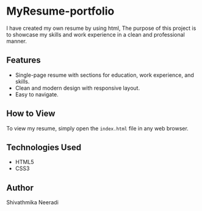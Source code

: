 # MyResume-portfolio
I have created my own resume by using html, The purpose of this project is to showcase my skills and work experience in a clean and professional manner.

## Features
- Single-page resume with sections for education, work experience, and skills.
- Clean and modern design with responsive layout.
- Easy to navigate.

## How to View
To view my resume, simply open the `index.html` file in any web browser.

## Technologies Used
- HTML5
- CSS3

## Author
Shivathmika Neeradi
